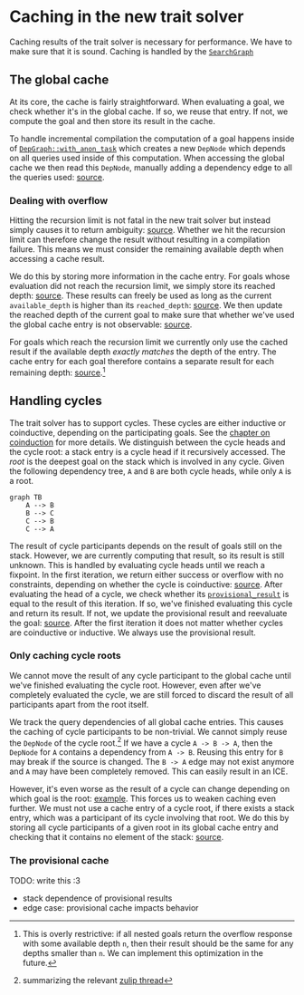 # Caching in the new trait solver

Caching results of the trait solver is necessary for performance.
We have to make sure that it is sound. Caching is handled by the
[`SearchGraph`]

[`SearchGraph`]: https://github.com/rust-lang/rust/blob/7606c13961ddc1174b70638e934df0439b7dc515/compiler/rustc_trait_selection/src/solve/search_graph.rs#L102-L117

## The global cache

At its core, the cache is fairly straightforward. When evaluating a goal, we
check whether it's in the global cache. If so, we reuse that entry. If not, we
compute the goal and then store its result in the cache.

To handle incremental compilation the computation of a goal happens inside of
[`DepGraph::with_anon_task`][`with_anon_task`] which creates a new `DepNode` which depends on all queries
used inside of this computation. When accessing the global cache we then read this
`DepNode`, manually adding a dependency edge to all the queries used: [source][wdn].

### Dealing with overflow

Hitting the recursion limit is not fatal in the new trait solver but instead simply
causes it to return ambiguity: [source][overflow]. Whether we hit the recursion limit
can therefore change the result without resulting in a compilation failure. This
means we must consider the remaining available depth when accessing a cache result.

We do this by storing more information in the cache entry. For goals whose evaluation
did not reach the recursion limit, we simply store its reached depth: [source][req-depth].
These results can freely be used as long as the current `available_depth` is higher than
its `reached_depth`: [source][req-depth-ck]. We then update the reached depth of the
current goal to make sure that whether we've used the global cache entry is not
observable: [source][update-depth].

For goals which reach the recursion limit we currently only use the cached result if the
available depth *exactly matches* the depth of the entry. The cache entry for each goal
therefore contains a separate result for each remaining depth: [source][rem-depth].[^1]

## Handling cycles

The trait solver has to support cycles. These cycles are either inductive or coinductive,
depending on the participating goals. See the [chapter on coinduction] for more details.
We distinguish between the cycle heads and the cycle root: a stack entry is a
cycle head if it recursively accessed. The *root* is the deepest goal on the stack which
is involved in any cycle. Given the following dependency tree, `A` and `B` are both cycle
heads, while only `A` is a root.

```mermaid
graph TB
    A --> B
    B --> C
    C --> B
    C --> A
```

The result of cycle participants depends on the result of goals still on the stack.
However, we are currently computing that result, so its result is still unknown. This is
handled by evaluating cycle heads until we reach a fixpoint. In the first iteration, we
return either success or overflow with no constraints, depending on whether the cycle is
coinductive: [source][initial-prov-result]. After evaluating the head of a cycle, we
check whether its [`provisional_result`] is equal to the result of this iteration. If so,
we've finished evaluating this cycle and return its result. If not, we update the provisional
result and reevaluate the goal: [source][fixpoint]. After the first iteration it does not
matter whether cycles are coinductive or inductive. We always use the provisional result.

### Only caching cycle roots

We cannot move the result of any cycle participant to the global cache until we've
finished evaluating the cycle root. However, even after we've completely evaluated the
cycle, we are still forced to discard the result of all participants apart from the root
itself.

We track the query dependencies of all global cache entries. This causes the caching of
cycle participants to be non-trivial. We cannot simply reuse the `DepNode` of the cycle
root.[^2] If we have a cycle `A -> B -> A`, then the `DepNode` for `A` contains a dependency
from `A -> B`. Reusing this entry for `B` may break if the source is changed. The `B -> A`
edge may not exist anymore and `A` may have been completely removed. This can easily result
in an ICE.

However, it's even worse as the result of a cycle can change depending on which goal is
the root: [example][unstable-result-ex]. This forces us to weaken caching even further.
We must not use a cache entry of a cycle root, if there exists a stack entry, which was
a participant of its cycle involving that root. We do this by storing all cycle participants
of a given root in its global cache entry and checking that it contains no element of the
stack: [source][cycle-participants].

### The provisional cache

TODO: write this :3

- stack dependence of provisional results
- edge case: provisional cache impacts behavior


[`with_anon_task`]: https://github.com/rust-lang/rust/blob/7606c13961ddc1174b70638e934df0439b7dc515/compiler/rustc_trait_selection/src/solve/search_graph.rs#L391
[wdn]: https://github.com/rust-lang/rust/blob/7606c13961ddc1174b70638e934df0439b7dc515/compiler/rustc_middle/src/traits/solve/cache.rs#L78
[overflow]: https://github.com/rust-lang/rust/blob/7606c13961ddc1174b70638e934df0439b7dc515/compiler/rustc_trait_selection/src/solve/search_graph.rs#L276
[req-depth]: https://github.com/rust-lang/rust/blob/7606c13961ddc1174b70638e934df0439b7dc515/compiler/rustc_middle/src/traits/solve/cache.rs#L102
[req-depth-ck]: https://github.com/rust-lang/rust/blob/7606c13961ddc1174b70638e934df0439b7dc515/compiler/rustc_middle/src/traits/solve/cache.rs#L76-L86
[update-depth]: https://github.com/rust-lang/rust/blob/7606c13961ddc1174b70638e934df0439b7dc515/compiler/rustc_trait_selection/src/solve/search_graph.rs#L308
[rem-depth]: https://github.com/rust-lang/rust/blob/7606c13961ddc1174b70638e934df0439b7dc515/compiler/rustc_middle/src/traits/solve/cache.rs#L124
[^1]: This is overly restrictive: if all nested goals return the overflow response with some
available depth `n`, then their result should be the same for any depths smaller than `n`.
We can implement this optimization in the future.

[chapter on coinduction]: ./coinduction.md
[`provisional_result`]: https://github.com/rust-lang/rust/blob/7606c13961ddc1174b70638e934df0439b7dc515/compiler/rustc_trait_selection/src/solve/search_graph.rs#L57
[initial-prov-result]: https://github.com/rust-lang/rust/blob/7606c13961ddc1174b70638e934df0439b7dc515/compiler/rustc_trait_selection/src/solve/search_graph.rs#L366-L370
[fixpoint]: https://github.com/rust-lang/rust/blob/7606c13961ddc1174b70638e934df0439b7dc515/compiler/rustc_trait_selection/src/solve/search_graph.rs#L425-L446
[^2]: summarizing the relevant [zulip thread]

[zulip thread]: https://rust-lang.zulipchat.com/#narrow/stream/364551-t-types.2Ftrait-system-refactor/topic/global.20cache
[unstable-result-ex]: https://github.com/rust-lang/rust/blob/7606c13961ddc1174b70638e934df0439b7dc515/tests/ui/traits/next-solver/cycles/coinduction/incompleteness-unstable-result.rs#L4-L16
[cycle-participants]: https://github.com/rust-lang/rust/blob/7606c13961ddc1174b70638e934df0439b7dc515/compiler/rustc_middle/src/traits/solve/cache.rs#L72-L74
